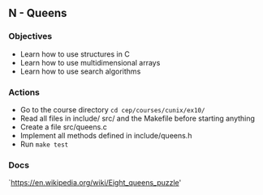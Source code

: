 ## N - Queens

### Objectives

* Learn how to use structures in C
* Learn how to use multidimensional arrays
* Learn how to use search algorithms

### Actions

* Go to the course directory `cd cep/courses/cunix/ex10/`
* Read all files in include/ src/ and the Makefile before starting anything
* Create a file src/queens.c
* Implement all methods defined in include/queens.h
* Run `make test`

### Docs

`https://en.wikipedia.org/wiki/Eight_queens_puzzle'

